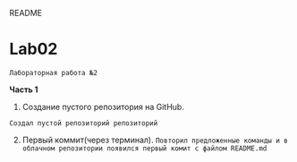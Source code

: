 README
# Lab02
```Лабораторная работа №2```

**Часть 1**

   1. Создание пустого репозитория на GitHub.
   
```Создал пустой репозиторий репозиторий```

   2. Первый коммит(через терминал).
```Повторил предложенные команды и в облачном репозитории появился первый комит с файлом README.md```

